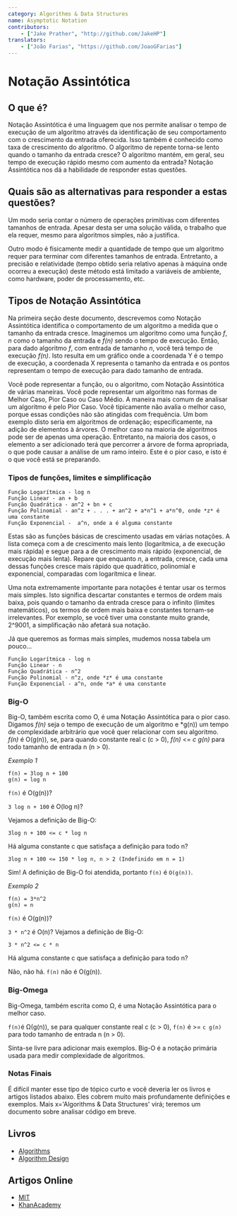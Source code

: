 ```yaml
---
category: Algorithms & Data Structures
name: Asymptotic Notation
contributors:
    - ["Jake Prather", "http://github.com/JakeHP"]
translators:
    - ["João Farias", "https://github.com/JoaoGFarias"]
---
```


# Notação Assintótica

## O que é?

Notação Assintótica é uma linguagem que nos permite analisar o tempo de execução
 de um algoritmo através da identificação de seu comportamento com o
 crescimento da entrada oferecida. Isso também é conhecido como taxa de
 crescimento do algoritmo. O algoritmo de repente torna-se lento quando o
 tamanho da entrada cresce? O algoritmo mantém, em geral, seu tempo de execução
 rápido mesmo com aumento da entrada? Notação Assintótica nos dá a habilidade de
 responder estas questões.

## Quais são as alternativas para responder a estas questões?

Um modo seria contar o número de operações primitivas com diferentes tamanhos de
 entrada. Apesar desta ser uma solução válida, o trabalho que ela requer, mesmo para algoritmos simples, não a justifica.

 Outro modo é fisicamente medir a quantidade de tempo que um algoritmo requer
 para terminar com diferentes tamanhos de entrada. Entretanto, a precisão e
 relatividade (tempo obtido seria relativo apenas à máquina onde ocorreu a
   execução) deste método está limitado a variáveis de ambiente, como hardware,
   poder de processamento, etc.

## Tipos de Notação Assintótica

Na primeira seção deste documento, descrevemos como Notação Assintótica identifica o comportamento de um algoritmo
 a medida que o tamanho da entrada cresce. Imaginemos um algoritmo como uma função
 *f*, *n* como o tamanho da entrada e *f(n)* sendo o tempo de execução. Então,
 para dado algoritmo *f*, com entrada de tamanho *n*, você terá tempo de execução
 *f(n)*. Isto resulta em um gráfico onde a coordenada Y é o tempo de execução, 
 a coordenada X representa o tamanho da entrada e os pontos representam o tempo
de execução para dado tamanho de entrada.

Você pode representar a função, ou o algoritmo, com Notação Assintótica de várias
maneiras. Você pode representar um algoritmo nas formas de Melhor Caso, Pior Caso
ou Caso Médio.
A maneira mais comum de analisar um algoritmo é pelo Pior Caso. Você tipicamente
não avalia o melhor caso, porque essas condições não são atingidas com frequência.
Um bom exemplo disto seria em algoritmos de ordenação; especificamente, na adição
de elementos à árvores. O melhor caso na maioria de algoritmos pode ser de apenas
uma operação. Entretanto, na maioria dos casos, o elemento a ser adicionado terá
que percorrer a árvore de forma apropriada, o que pode causar a análise de um
ramo inteiro.
Este é o pior caso, e isto é o que você está se preparando.

### Tipos de funções, limites e simplificação

```
Função Logarítmica - log n
Função Linear - an + b
Função Quadrática - an^2 + bn + c
Função Polinomial - an^z + . . . + an^2 + a*n^1 + a*n^0, onde *z* é uma constante
Função Exponencial -  a^n, onde a é alguma constante
```

Estas são as funções básicas de crescimento usadas em várias notações. A lista
 começa com a de crescimento mais lento (logarítmica, a de execução mais rápida)
e segue para a de crescimento mais rápido (exponencial, de execução mais lenta).
Repare que enquanto *n*, a entrada, cresce, cada uma dessas funções cresce mais
rápido que quadrático, polinomial e exponencial, comparadas com logarítmica e linear.

Uma nota extremamente importante para notações é tentar usar os termos mais simples.
Isto significa descartar constantes e termos de ordem mais baixa, pois quando o
tamanho da entrada cresce para o infinito (limites matemáticos), os termos de ordem
mais baixa e constantes tornam-se irrelevantes. Por exemplo, se você tiver uma
constante muito grande, 2^9001, a simplificação não afetará sua notação.

Já que queremos as formas mais simples, mudemos nossa tabela um pouco...

```
Função Logarítmica - log n
Função Linear - n
Função Quadrática - n^2
Função Polinomial - n^z, onde *z* é uma constante
Função Exponencial - a^n, onde *a* é uma constante
```

### Big-O

Big-O, também escrita como O, é uma Notação Assintótica para o pior caso. Digamos
*f(n)* seja o tempo de execução de um algoritmo e *g(n)) um tempo de complexidade
arbitrário que você quer relacionar com seu algoritmo. *f(n)* é O(g(n)), se, para
quando constante real c (c > 0), *f(n)* <= *c g(n)* para todo tamanho de entrada
n (n > 0).


*Exemplo 1*

```
f(n) = 3log n + 100
g(n) = log n
```

`f(n)` é O(g(n))?

`3 log n + 100` é  O(log n)?

Vejamos a definição de Big-O:

```
3log n + 100 <= c * log n
```

Há alguma constante c que satisfaça a definição para todo n?

```
3log n + 100 <= 150 * log n, n > 2 (Indefinido em n = 1)
```

Sim! A definição de Big-O foi atendida, portanto `f(n)` é `O(g(n))`.

*Exemplo 2*

```
f(n) = 3*n^2
g(n) = n
```

`f(n)` é O(g(n))?

`3 * n^2` é O(n)?
Vejamos a definição de Big-O:

```
3 * n^2 <= c * n
```

Há alguma constante c que satisfaça a definição para todo n?

Não, não há. `f(n)` não é O(g(n)).

### Big-Omega
Big-Omega, também escrita como Ω, é uma Notação Assintótica para o melhor caso.

`f(n)`é Ω(g(n)), se para qualquer constante real c (c > 0), `f(n)` é >= `c g(n)` para todo tamanho de entrada n (n > 0).

Sinta-se livre para adicionar mais exemplos. Big-O é a notação primária usada para medir complexidade de algoritmos.

### Notas Finais
É difícil manter esse tipo de tópico curto e você deveria ler os livros e artigos listados abaixo. Eles cobrem muito mais profundamente definições e exemplos. Mais x='Algorithms & Data Structures' virá; teremos um documento sobre analisar código em breve.

## Livros

* [Algorithms](http://www.amazon.com/Algorithms-4th-Robert-Sedgewick/dp/032157351X)
* [Algorithm Design](http://www.amazon.com/Algorithm-Design-Foundations-Analysis-Internet/dp/0471383651)

## Artigos Online

* [MIT](http://web.mit.edu/16.070/www/lecture/big_o.pdf)
* [KhanAcademy](https://www.khanacademy.org/computing/computer-science/algorithms/asymptotic-notation/a/asymptotic-notation)
